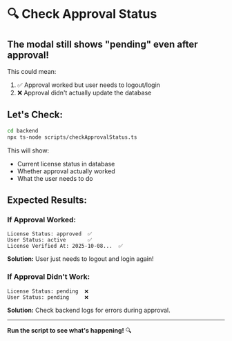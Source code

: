 # 🔍 Check Approval Status

## The modal still shows "pending" even after approval!

This could mean:
1. ✅ Approval worked but user needs to logout/login
2. ❌ Approval didn't actually update the database

## Let's Check:

```bash
cd backend
npx ts-node scripts/checkApprovalStatus.ts
```

This will show:
- Current license status in database
- Whether approval actually worked
- What the user needs to do

## Expected Results:

### If Approval Worked:
```
License Status: approved  ✅
User Status: active       ✅
License Verified At: 2025-10-08...  ✅
```

**Solution:** User just needs to logout and login again!

### If Approval Didn't Work:
```
License Status: pending  ❌
User Status: pending     ❌
```

**Solution:** Check backend logs for errors during approval.

---

**Run the script to see what's happening!** 🔍
